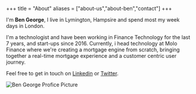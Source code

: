 +++
title = "About"
aliases = ["about-us","about-ben","contact"]
+++

I'm **Ben George**, I live in Lymington, Hampsire and spend most my week days in London.

I'm a technologist and have been working in Finance Technology for the last 7 years, and start-ups since 2016. Currently, i head technology at Molo Finance where we're creating a mortgage engine from scratch, bringing together a real-time mortgage experience and a customer centric user journey.


Feel free to get in touch on [Linkedin](https://www.linkedin.com/in/bmgeorge/) or [Twitter](https://twitter.com/@ben_grge).

![Ben George Profice Picture](/bengeorgelowres.jpg)